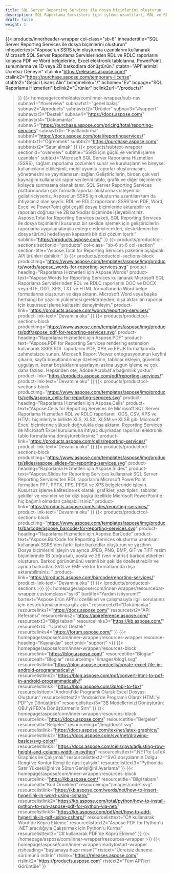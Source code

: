 ```yaml
---
title: SQL Server Reporting Services ile dosya biçimlerini oluşturun
description: SQL Raporlama Servisleri için işleme uzantıları, RDL ve RDLC raporlarının PDF, Word, Excel, PowerPoint formatları ve barkod görüntülerine dışa aktarılmasını sağlar.
draft: false
weight: 1
---
```

{{< products/innerheader-wrapper col-class="sb-6"
  inheadertitle="SQL Server Reporting Services ile dosya biçimlerini oluşturun"
  inheadertext="Aspose'un SSRS için oluşturma uzantılarını kullanarak Microsoft SQL Server Raporlama Servislerinden RDL ve RDLC raporlarını kolayca PDF ve Word belgelerine, Excel elektronik tablolarına, PowerPoint sunumlarına ve 1D veya 2D barkodlara dönüştürün."
  ctabtn="API'lerimizi Ücretsiz Deneyin"
  ctalink="https://releases.aspose.com/"
  ctalink2="https://purchase.aspose.com/temporary-license"
  ctabtn2="Geçici Lisans Alın"
  bchomelink="/"
  bchome="Ev"
  bcpage="SQL Raporlama Hizmetleri"
  bclink2="Ürünler"
  bclink2url="/products/"
  >}}
  {{< homepage/conholdate/com/inner-wrapper/sub-nav 
subnav1="#overview"
subnavtxt1="genel bakış" 
subnav2="#products"
subnavtxt2="Ürünler" 
subnav3="#support"
subnavtxt3="Destek" 
subnav4="https://docs.aspose.com/"
subnavtxt4="Dokümanlar" 
subnav5="https://purchase.aspose.com/pricing/total/reporting-services"
subnavtxt5="Fiyatlandırma" 
subbtn1="https://docs.aspose.com/total/reportingservices/"
subbtntxt1="Öğrenmek"
subbtn2="https://purchase.aspose.com/"
subbtntxt2="Satın almak"
>}}
   {{< products/subtext-wrapper
   sectionid="overview" 
   subtitle="SSRS için güçlü ve verimli işleme uzantıları"
   subtext="Microsoft SQL Server Raporlama Hizmetleri (SSRS), sağlam raporlama çözümleri sunar ve kuruluşların ve bireysel kullanıcıların etkileşimli, mobil uyumlu raporlar oluşturmasını, yönetmesini ve yayınlamasını sağlar. Geliştiricilerin, birden çok veri kaynağını kullanarak rapor verilerini tablo, grafik ve diğer biçimlerde kolayca sunmasına olanak tanır. SQL Server Reporting Services platformundan çok formatlı raporlar oluşturmak isteyen bir geliştiriciyseniz, Aspose'un SSRS için oluşturma uzantıları tam da ihtiyacınız olan şeydir. RDL ve RDLC raporlarını SSRS'den PDF, Word, Excel ve PowerPoint gibi çeşitli dosya biçimlerine aktarabilir ve raporları doğrusal ve 2B barkodlar biçiminde işleyebilirsiniz. Aspose.Total for Reporting Services paketi, SQL Reporting Services ile dosya biçimlerini kusursuz bir şekilde işlemek için geliştiricilerin raporlama uygulamalarıyla entegre edebilecekleri, desteklenen her dosya türünü hedefleyen kapsamlı bir dizi çözüm içerir."
   sublink="https://products.aspose.com/"
   >}} 
{{< products/productcol-sections
sectionid="products" 
col-class="sb-6 st-6 col-section"
section-title="Aspose.Total for Reporting Services paketine aşağıdaki API ürünleri dahildir:"
>}}
{{< products/productcol-sections-block
productimg="https://www.aspose.com/templates/aspose/img/products/words/aspose_words-for-reporting-services.svg"
product-heading="Raporlama Hizmetleri için Aspose.Words"
product-text="Aspose.Words for Reporting Services kullanarak Microsoft SQL Raporlama Servislerinden RDL ve RDLC raporlarını DOC ve DOCX veya RTF, ODT, XPS, TXT ve HTML formatlarında Word belge formatlarına oluşturun ve dışa aktarın. Microsoft Word veya başka herhangi bir yazılım yüklemesi gerektirmeden, dışa aktarılan raporlar için kusursuz işleme kalitesini deneyimleyin."
product-link="https://products.aspose.com/words/reporting-services/"
product-link-text="Devamını oku"
>}}
{{< products/productcol-sections-block
productimg="https://www.aspose.com/templates/aspose/img/products/pdf/aspose_pdf-for-reporting-services.svg"
product-heading="Raporlama Hizmetleri için Aspose.PDF"
product-text="Aspose.PDF for Reporting Services rendering extension kullanarak SSRS RDL raporlarını PDF, XPS ve EPUB formatlarında zahmetsizce sunun. Microsoft Report Viewer entegrasyonunun keyfini çıkarın, sayfa boyutlandırmayı özelleştirin, tablolar ekleyin, güvenlik uygulayın, kenar boşluklarını ayarlayın, aslına uygun işleme ve çok daha fazlası. Hepsinden öte, Adobe Acrobat'a bağımlılık yoktur."
product-link="https://products.aspose.com/pdf/reporting-services/"
product-link-text="Devamını oku"
>}}
{{< products/productcol-sections-block
productimg="https://www.aspose.com/templates/aspose/img/products/cells/aspose_cells-for-reporting-services.svg"
product-heading="Raporlama Hizmetleri için Aspose.Cells"
product-text="Aspose.Cells for Reporting Services ile Microsoft SQL Server Raporlama Hizmetleri RDL ve RDLC raporlarını, ODS, CSV, XPS ve HTML biçimleriyle birlikte XLS, XLSX, XLSM ve XLSB gibi Microsoft Excel biçimlerine yüksek doğrulukla dışa aktarın. Reporting Services ile Microsoft Excel kurulumuna ihtiyaç duymadan raporları elektronik tablo formatlarına dönüştürebilirsiniz."
product-link="https://products.aspose.com/cells/reporting-services/"
product-link-text="Devamını oku"
>}}
{{< products/productcol-sections-block
productimg="https://www.aspose.com/templates/aspose/img/products/slides/aspose_slides-for-reporting-services.svg"
product-heading="Raporlama Hizmetleri için Aspose.Slides"
product-text="Aspose.Slides for Reporting Services kullanarak SQL Server Reporting Services'ten RDL raporlarını Microsoft PowerPoint formatları PPT, PPTX, PPS, PPSX ve XPS belgelerinde işleyin. Kusursuz işleme kalitesine ek olarak, grafikler, yazı tipleri, tablolar, şekiller ve resimler ve bir dizi başka özellikle Microsoft PowerPoint'e hiç bağımlı olmadan çalışabilirsiniz."
product-link="https://products.aspose.com/slides/reporting-services/"
product-link-text="Devamını oku"
>}}
{{< products/productcol-sections-block
productimg="https://www.aspose.com/templates/aspose/img/products/barcode/aspose_barcode-for-reporting-services.svg"
product-heading="Raporlama Hizmetleri için Aspose.BarCode"
product-text="Aspose.BarCode for Reporting Services oluşturma uzantısını kullanarak SSRS'den farklı tipte barkodlar oluşturun ve yazdırın. Dosya biçimlerini işleyin ve ayrıca JPEG, PNG, BMP, GIF ve TIFF resim biçimlerinde 1B (doğrusal), posta ve 2B (veri matrisi) barkod etiketleri oluşturun. Barkod görünümünü verimli bir şekilde özelleştirebilir ve ayrıca barkodları SVG ve EMF vektör formatlarında dışa aktarabilirsiniz. "
product-link="https://products.aspose.com/barcode/reporting-services/"
product-link-text="Devamını oku"
>}} 
{{< /products/productcol-sections >}}
{{< homepage/aspose/com/inner-wrapper/resourcebar-wrapper
customclass="sy-6"
bartitle="Yardım istiyorum?"
bartext="Aspose ürün API'si özellikleri ve çalışmasıyla ilgili sorularınız için destek kanallarımıza göz atın."
resourcetxt1="Dokümanlar"
resourcelinks1="https://docs.aspose.com/"
resourcetxt2="API Referansı"
resourcelinks2="https://apireference.aspose.com/"
resourcetxt3="Bilgi tabanı"
resourcelinks3="https://kb.aspose.com/"
resourcetxt4="Ücretsiz Destek"
resourcelinks4="https://forum.aspose.com/"
>}}
{{< homepage/aspose/com/inner-wrapper/resources-wrapper
resource-heading="Kaynaklar"
sectionid="support" >}}
{{< homepage/aspose/com/inner-wrapper/resources-block
resourcelink="https://blog.aspose.com/"
resourcetitle="Bloglar"
resourcealt="Bloglar"
resourceimg="/images/blog1.svg"
resourcelistlink="https://blog.aspose.com/cells/create-excel-file-in-android-programmatically/"
resourcelistlink2="https://blog.aspose.com/pdf/convert-html-to-pdf-in-android-programmatically/"
resourcelistlink3="https://blog.aspose.com/3d/obj-to-fbx/"
resourcelisttext="Android'de Programlı Olarak Excel Dosyası Oluşturun"
resourcelisttext2="Android'de Programlı Olarak HTML'yi PDF'ye Dönüştürün"
resourcelisttext3="3B Modellerinizi Dönüştürün: OBJ'yi FBX'e Dönüştürmenin Sırrı"
>}}
{{< homepage/aspose/com/inner-wrapper/resources-block
resourcelink="https://docs.aspose.com/"
resourcetitle="Belgeler"
resourcealt="Belgeler"
resourceimg="/img/docs1.svg"
resourcelistlink="https://docs.aspose.com/tex/net/latex-graphics/"
resourcelistlink2="https://docs.aspose.com/svg/net/drawing-basics/svg-color/"
resourcelistlink3="https://docs.aspose.com/cells/java/adjusting-row-height-and-column-width-in-python"
resourcelisttext=".NET'te LaTeX Graphics ile Çalışmak"
resourcelisttext2="SVG dosyalarının Dolgu Rengi ve Kontur Rengi ile nasıl çalışılır"
resourcelisttext3="Python'da Satır Yüksekliğini ve Sütun Genişliğini Ayarlama"
>}}
{{< homepage/aspose/com/inner-wrapper/resources-block
resourcelink="https://kb.aspose.com/"
resourcetitle="Bilgi tabanı"
resourcealt="Kod Örnekleri"
resourceimg="/images/code1.svg"
resourcelistlink="https://kb.aspose.com/words/net/how-to-insert-hyperlink-in-word-using-csharp/"
resourcelistlink2="https://kb.aspose.com/total/python/how-to-install-python-to-run-aspose-pdf-for-python-via-net/"
resourcelistlink3="https://kb.aspose.com/pdf/net/how-to-add-hyperlink-in-pdf-using-csharp/"
resourcelisttext="C# kullanarak Word'de Köprü Ekleme"
resourcelisttext2="Aspose.PDF for Python'u .NET aracılığıyla Çalıştırmak için Python'u Kurma"
resourcelisttext3="C# kullanarak PDF'de Köprü Ekleme"
>}}
{{< /homepage/aspose/com/inner-wrapper/resources-wrapper >}}
{{< homepage/aspose/com/inner-wrapper/readytostart-wrapper
rtsheading="başlamaya hazır mısın?"
rtstext="Ücretsiz deneme sürümünü indirin"
rtslink="https://releases.aspose.com/"
rtslink2="https://products.aspose.com"
rtstext2="Tüm API'leri Görüntüle"
>}}

